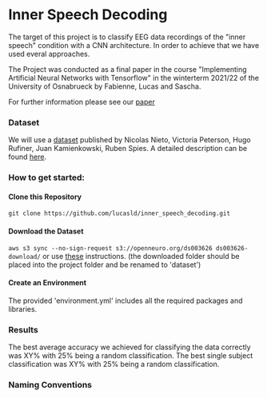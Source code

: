 # Inner Speech Decoding

The target of this project is to classify EEG data recordings of the "inner speech" condition with a CNN architecture. In order to achieve that we have used everal approaches.

The Project was conducted as a final paper in the course "Implementing Artificial Neural Networks with Tensorflow" in the winterterm 2021/22 of the University of Osnabrueck by Fabienne, Lucas and Sascha. 

For further information please see our [paper]()

### Dataset
We will use a [dataset](https://openneuro.org/datasets/ds003626) published by Nicolas Nieto, Victoria Peterson, Hugo Rufiner, Juan Kamienkowski, Ruben Spies.
A detailed description can be found [here](https://www.biorxiv.org/content/10.1101/2021.04.19.440473v1.full).

### How to get started:
#### Clone this Repository
`git clone https://github.com/lucasld/inner_speech_decoding.git`
#### Download the Dataset
`aws s3 sync --no-sign-request s3://openneuro.org/ds003626 ds003626-download/`
or use [these](https://openneuro.org/datasets/ds003626/versions/2.1.0/download) instructions.
(the downloaded folder should be placed into the project folder and be renamed to 'dataset')
#### Create an Environment
The provided 'environment.yml' includes all the required packages and libraries.

### Results 

The best average accuracy we achieved for classifying the data correctly was XY% with 25% being a random classification. 
The best single subject classification was XY% with 25% being a random classification. 

### Naming Conventions
